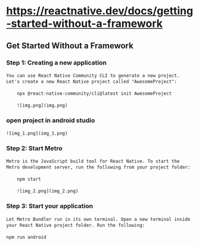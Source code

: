 

# https://reactnative.dev/docs/getting-started-without-a-framework


## Get Started Without a Framework
 

### Step 1: Creating a new application
    You can use React Native Community CLI to generate a new project. Let's create a new React Native project called "AwesomeProject":
    
        npx @react-native-community/cli@latest init AwesomeProject

        ![img.png](img.png)


### open project in android studio


    ![img_1.png](img_1.png)

### Step 2: Start Metro
    Metro is the JavaScript build tool for React Native. To start the Metro development server, run the following from your project folder:
    
        npm start

        ![img_2.png](img_2.png)


### Step 3: Start your application

    Let Metro Bundler run in its own terminal. Open a new terminal inside your React Native project folder. Run the following:

    npm run android